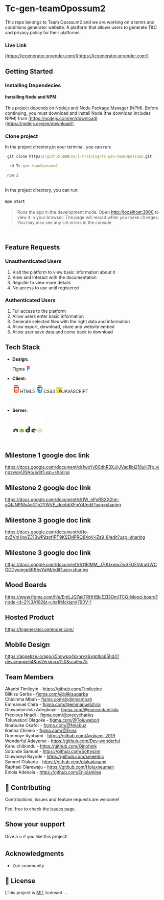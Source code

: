 # Tc-gen-teamOpossum2

This repo belongs to Team Opossum2 and we are working on a terms and conditions generator website. A platform that allows users to generate T&C and privacy policy for their platforms.

### Live Link
[https://tcgenerator.onrender.com/](https://tcgenerator.onrender.com/)

## Getting Started

### Installing Dependecies

#### Installing Node and NPM

This project depends on Nodejs and Node Package Manager (NPM). Before continuing, you must download and install Node (the download includes NPM) from [https://nodejs.com/en/download](https://nodejs.org/en/download/).

### Clone project

In the project directory,in your terminal, you can run:

```cmd
 git clone https://github.com/zuri-training/Tc-gen-teamOpossum2.git
```

```cmd
  cd Tc-gen-teamOpossum2
```

```cmd
 npm i
```

<br>
In the project directory, you can run:

#### `npm start`

> Runs the app in the development mode. Open [http://localhost:3000](http://localhost:3000) to view it in your browser. The page will reload when you make changes. You may also see any lint errors in the console.

<br>

## Feature Requests

### Unauthenticated Users

1. Visit the platform to view basic information about it
2. View and Interact with the documentation
3. Register to view more details
4. No access to use until registered

###   Authenticated Users

1. Full access to the platform
2. Allow users enter basic information
3. Generate selected files with the right data and information
4. Allow export, download, share and website embed
5. Allow user save data and come back to download

## Tech Stack

* **Design:** <p align="">Figma <a href="https://www.figma.com" target="_blank" rel="noreferrer"> <img src="https://raw.githubusercontent.com/devicons/devicon/master/icons/figma/figma-original.svg" alt="figma" width="15" height="15"/></a> </p>

 * **Client:** <p align=""><a href="https://www.w3schools.com/html/" target="_blank" rel="noreferrer"><img src="https://raw.githubusercontent.com/devicons/devicon/master/icons/html5/html5-original-wordmark.svg" alt="html5" width="25" height="25"/></a>HTML5 <a href="https://www.w3schools.com/css/" target="_blank" rel="noreferrer"><img src="https://raw.githubusercontent.com/devicons/devicon/master/icons/css3/css3-original-wordmark.svg" alt="css3" width="25" height="25"/></a>CSS3 <a href="https://www.javascript.com" target="_blank" rel="noreferrer"><img src="https://raw.githubusercontent.com/devicons/devicon/master/icons/javascript/javascript-original.svg" alt="javascript" width="20" height="20"/></a>JAVASCRIPT</p>  

<br>

* **Server:** <p><a href="https://www.nodejs.com" target="_blank" rel="noreferrer"><img src="https://raw.githubusercontent.com/devicons/devicon/master/icons/nodejs/nodejs-original-wordmark.svg" alt="nodejs" width="100" height="80"/></a></p>

<!-- Design: FIGMA
Client: HTML, CSS and Javascript
Server: NodeJs -->

## Milestone 1 google doc link
https://docs.google.com/document/d/1woYyB0dhR3XJjiJVac1lbl218uH7fp_yjnpzwgvUNAo/edit?usp=sharing

## Milestone 2 google doc link
https://docs.google.com/document/d/1W_pPoRSXX0tm-aQfJNPNIsAeG1n2YWVE_doobbXFmY4/edit?usp=sharing

## Milestone 3 google doc link
https://docs.google.com/document/d/1o-zvZVnHIpvZ31BwP9zofIPT9KSEMPRQ8XqV-iZa9_8/edit?usp=sharing

## Milestone 3 google doc link
https://docs.google.com/document/d/11EtMM_J70UxwwZwSEOEVdruGWCGDDyomgp5RKhsYqiM/edit?usp=sharing

## Mood Boards
https://www.figma.com/file/ErdLJQ7akTRHHBkIEZI3Om/TCG-Mood-board?node-id=2%3A192&t=uha1lMckjann790V-1

## Hosted Product
https://tcgenerator.onrender.com/

## Mobile Design 
https://appetize.io/app/x5mjwpq4kxnrvz6xqptka65hd4?device=pixel4&osVersion=11.0&scale=75



## Team Members
Akanbi Timileyin - https://github.com/Timileyine <br>
Bilkisu Garba - [figma.com/@bilkisugarba](figma.com/@bilkisugarba) <br>
Chidinma Mbah - [figma.com/@dinmambah](figma.com/@dinmambah) <br>
Emmanuel Chira - [figma.com/@emmanuelchira](figma.com/@emmanuelchira) <br>
Oluwadamilola Adegboye - [figma.com/@eunicedamilola](figma.com/@eunicedamilola) <br>
Precious Nnadi - [figma.com/@precycharles](figma.com/@precycharles) <br>
Toluwabori Olagoke - [figma.com/@Toluwabori](figma.com/@Toluwabori) <br>
Nnabuike Okafor - [figma.com/@Nnabuz](figma.com/@Nnabuz) <br>
Ikenna Chinelo - [figma.com/@Enna](figma.com/@Enna) <br>
Dunmoye Ayobami - https://github.com/Ayobami-2019 <br>
Wonderful Adeyemo - https://github.com/Dev-wonderful <br>
Kanu chibundu - https://github.com/Ginohmk <br>
Sotunde Samuel - https://github.com/Sottysam <br>
Oluwaseyi Bayode - https://github.com/smeetinc <br>
Samuel Olakada - https://github.com/olakadasami <br>
Raphael Olarewaju - https://github.com/Holuxneuman <br>
Eniola Adebola - https://github.com/Eniolamiles <br>

## 🤝 Contributing

Contributions, issues and feature requests are welcome!

Feel free to check the [issues page](https://github.com/Ginohmk/Tc-gen-teamOpossum2/issues).

## Show your support

Give a ⭐️ if you like this project!

## Acknowledgments

- Zuri community

## 📝 License

[This project is [MIT](https://github.com/zuri-training/Tc-gen-teamOpossum2/blob/dev/LICENSE) licensed.
..
